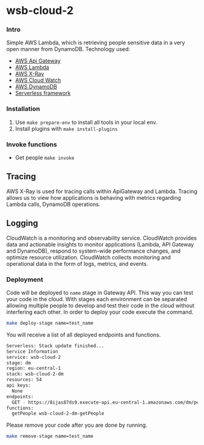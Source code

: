 # wsb-cloud-2

### Intro

Simple AWS Lambda, which is retrieving people sensitive data in a very open manner from DynamoDB.
Technology used:
 - [AWS Api Gateway](https://docs.aws.amazon.com/apigateway/latest/developerguide/welcome.html)
 - [AWS Lambda](https://aws.amazon.com/lambda/)
 - [AWS X-Ray](https://aws.amazon.com/xray/)
 - [AWS Cloud Watch](https://aws.amazon.com/cloudwatch/)
 - [AWS DynamoDB](https://aws.amazon.com/dynamodb)
 - [Serverless framework](https://www.serverless.com/)

### Installation

1. Use `make prepare-env` to install all tools in your local env.
2. Install plugins with `make install-plugins`

### Invoke functions

- Get people `make invoke`

## Tracing

AWS X-Ray is used for tracing calls within ApiGateway and Lambda.
Tracing allows us to view how applications is behaving with metrics regarding Lambda calls, DynamoDB operations.

## Logging

CloudWatch is a monitoring and observability service.
CloudWatch provides data and actionable insights to monitor applications (Lambda, API Gateway and DynamoDB),
respond to system-wide performance changes, and optimize resource utilization. CloudWatch collects monitoring and operational data in the form of logs, metrics, and events.


### Deployment

Code will be deployed to `name` stage in Gateway API.
This way you can test your code in the cloud.
With stages each environment can be separated allowing multiple people to develop and test their code in the cloud without interfering each other.
In order to deploy your code execute the command.

```bash
make deploy-stage name=test_name
```

You will receive a list of all deployed endpoints and functions.

```bash
Serverless: Stack update finished...
Service Information
service: wsb-cloud-2
stage: dm
region: eu-central-1
stack: wsb-cloud-2-dm
resources: 54
api keys:
  None
endpoints:
  GET - https://8ijas87ds9.execute-api.eu-central-1.amazonaws.com/dm/people
functions:
  getPeople wsb-cloud-2-dm-getPeople
```

Please remove your code after you are done by running.

```bash
make remove-stage name=test_name
```
